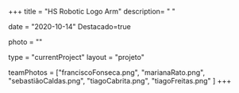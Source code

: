 +++
title = "HS Robotic Logo Arm"
description= " " 

date = "2020-10-14" 
Destacado=true 

photo = "" 

type = "currentProject" 
layout = "projeto" 

<!-- membros: Francisco Fonseca, Mariana Rato, Sebastião Caldas, Tiago Carneiro, Tiago Freitas -->
teamPhotos = ["franciscoFonseca.png", "marianaRato.png", "sebastiãoCaldas.png", "tiagoCabrita.png", "tiagoFreitas.png" ] 
+++